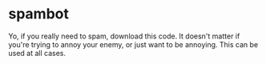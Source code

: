 # spambot
Yo, if you really need to spam, download this code.
It doesn't matter if you're trying to annoy your enemy, or just want to be annoying. This can be used at all cases.
